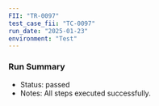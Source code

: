 ```yaml
---
FII: "TR-0097"
test_case_fii: "TC-0097"
run_date: "2025-01-23"
environment: "Test"
---
```


### Run Summary
- Status: passed
- Notes: All steps executed successfully.